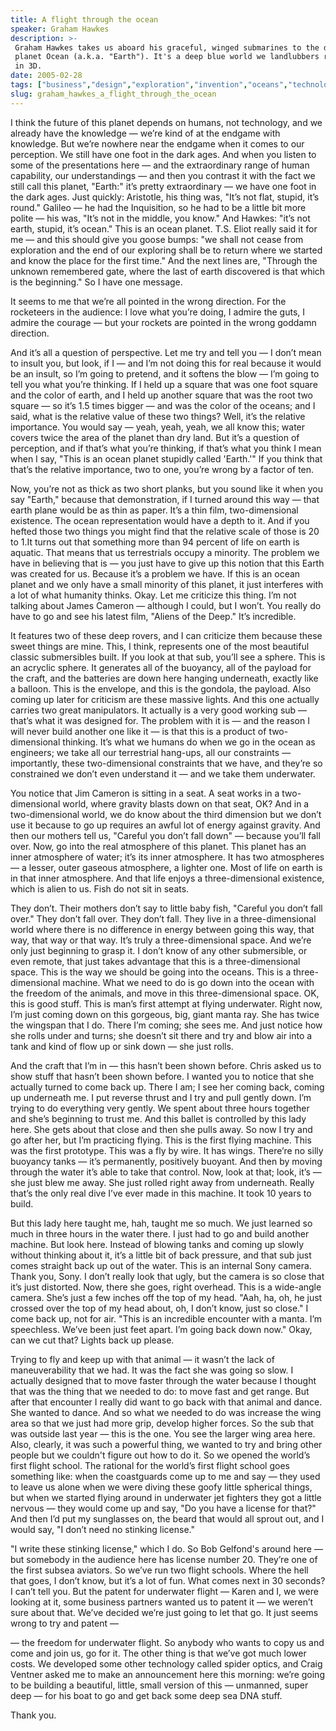 ```yaml
---
title: A flight through the ocean
speaker: Graham Hawkes
description: >-
 Graham Hawkes takes us aboard his graceful, winged submarines to the depths of
 planet Ocean (a.k.a. "Earth"). It's a deep blue world we landlubbers rarely see
 in 3D.
date: 2005-02-28
tags: ["business","design","exploration","invention","oceans","technology","global-commons"]
slug: graham_hawkes_a_flight_through_the_ocean
---
```


I think the future of this planet depends on humans, not technology, and we already have
the knowledge — we’re kind of at the endgame with knowledge. But we’re nowhere near the
endgame when it comes to our perception. We still have one foot in the dark ages. And when
you listen to some of the presentations here — and the extraordinary range of human
capability, our understandings — and then you contrast it with the fact we still call this
planet, "Earth:" it’s pretty extraordinary — we have one foot in the dark ages. Just
quickly: Aristotle, his thing was, "It’s not flat, stupid, it’s round." Galileo — he had
the Inquisition, so he had to be a little bit more polite — his was, "It’s not in the
middle, you know." And Hawkes: "it’s not earth, stupid, it’s ocean." This is an ocean
planet. T.S. Eliot really said it for me — and this should give you goose bumps: "we shall
not cease from exploration and the end of our exploring shall be to return where we
started and know the place for the first time." And the next lines are, "Through the
unknown remembered gate, where the last of earth discovered is that which is the
beginning." So I have one message.

It seems to me that we’re all pointed in the wrong direction. For the rocketeers in the
audience: I love what you’re doing, I admire the guts, I admire the courage — but your
rockets are pointed in the wrong goddamn direction. 

And it’s all a question of perspective. Let me try and tell you — I don’t mean to insult
you, but look, if I — and I’m not doing this for real because it would be an insult, so
I’m going to pretend, and it softens the blow — I’m going to tell you what you’re
thinking. If I held up a square that was one foot square and the color of earth, and I
held up another square that was the root two square — so it’s 1.5 times bigger — and was
the color of the oceans; and I said, what is the relative value of these two things? Well,
it’s the relative importance. You would say — yeah, yeah, yeah, we all know this; water
covers twice the area of the planet than dry land. But it’s a question of perception, and
if that’s what you’re thinking, if that’s what you think I mean when I say, "This is an
ocean planet stupidly called 'Earth.'" If you think that that’s the relative importance,
two to one, you’re wrong by a factor of ten.

Now, you’re not as thick as two short planks, but you sound like it when you say "Earth,"
because that demonstration, if I turned around this way — that earth plane would be as
thin as paper. It’s a thin film, two-dimensional existence. The ocean representation would
have a depth to it. And if you hefted those two things you might find that the relative
scale of those is 20 to 1.It turns out that something more than 94 percent of life on
earth is aquatic. That means that us terrestrials occupy a minority. The problem we have
in believing that is — you just have to give up this notion that this Earth was created
for us. Because it’s a problem we have. If this is an ocean planet and we only have a
small minority of this planet, it just interferes with a lot of what humanity thinks. Okay.
Let me criticize this thing. I’m not talking about James Cameron — although I could, but I
won’t. You really do have to go and see his latest film, "Aliens of the Deep." It’s
incredible.

It features two of these deep rovers, and I can criticize them because these sweet things
are mine. This, I think, represents one of the most beautiful classic submersibles built.
If you look at that sub, you’ll see a sphere. This is an acryclic sphere. It generates all
of the buoyancy, all of the payload for the craft, and the batteries are down here hanging
underneath, exactly like a balloon. This is the envelope, and this is the gondola, the
payload. Also coming up later for criticism are these massive lights. And this one
actually carries two great manipulators. It actually is a very good working sub — that’s
what it was designed for. The problem with it is — and the reason I will never build
another one like it — is that this is a product of two-dimensional thinking. It’s what we
humans do when we go in the ocean as engineers; we take all our terrestrial hang-ups, all
our constraints — importantly, these two-dimensional constraints that we have, and they’re
so constrained we don’t even understand it — and we take them underwater.

You notice that Jim Cameron is sitting in a seat. A seat works in a two-dimensional world,
where gravity blasts down on that seat, OK? And in a two-dimensional world, we do know
about the third dimension but we don’t use it because to go up requires an awful lot of
energy against gravity. And then our mothers tell us, "Careful you don’t fall down" —
because you’ll fall over. Now, go into the real atmosphere of this planet. This planet has
an inner atmosphere of water; it’s its inner atmosphere. It has two atmospheres — a
lesser, outer gaseous atmosphere, a lighter one. Most of life on earth is in that inner
atmosphere. And that life enjoys a three-dimensional existence, which is alien to us. Fish
do not sit in seats. 

They don’t. Their mothers don’t say to little baby fish, "Careful you don’t fall over."
They don’t fall over. They don’t fall. They live in a three-dimensional world where there
is no difference in energy between going this way, that way, that way or that way. It’s
truly a three-dimensional space. And we’re only just beginning to grasp it. I don’t know
of any other submersible, or even remote, that just takes advantage that this is a
three-dimensional space. This is the way we should be going into the oceans. This is a
three-dimensional machine. What we need to do is go down into the ocean with the freedom
of the animals, and move in this three-dimensional space. OK, this is good stuff. This is
man’s first attempt at flying underwater. Right now, I’m just coming down on this
gorgeous, big, giant manta ray. She has twice the wingspan that I do. There I’m coming;
she sees me. And just notice how she rolls under and turns; she doesn’t sit there and try
and blow air into a tank and kind of flow up or sink down — she just rolls.

And the craft that I’m in — this hasn’t been shown before. Chris asked us to show stuff
that hasn’t been shown before. I wanted you to notice that she actually turned to come
back up. There I am; I see her coming back, coming up underneath me. I put reverse thrust
and I try and pull gently down. I’m trying to do everything very gently. We spent about
three hours together and she’s beginning to trust me. And this ballet is controlled by
this lady here. She gets about that close and then she pulls away. So now I try and go
after her, but I’m practicing flying. This is the first flying machine. This was the first
prototype. This was a fly by wire. It has wings. There’re no silly buoyancy tanks — it’s
permanently, positively buoyant. And then by moving through the water it’s able to take
that control. Now, look at that; look, it’s — she just blew me away. She just rolled right
away from underneath. Really that’s the only real dive I’ve ever made in this machine. It
took 10 years to build.

But this lady here taught me, hah, taught me so much. We just learned so much in three
hours in the water there. I just had to go and build another machine. But look here.
Instead of blowing tanks and coming up slowly without thinking about it, it’s a little bit
of back pressure, and that sub just comes straight back up out of the water. This is an
internal Sony camera. Thank you, Sony. I don’t really look that ugly, but the camera is so
close that it’s just distorted. Now, there she goes, right overhead. This is a wide-angle
camera. She’s just a few inches off the top of my head. "Aah, ha, oh, he just crossed over
the top of my head about, oh, I don’t know, just so close." I come back up, not for air.
"This is an incredible encounter with a manta. I’m speechless. We’ve been just feet apart.
I’m going back down now." Okay, can we cut that? Lights back up please.

Trying to fly and keep up with that animal — it wasn’t the lack of maneuverability that we
had. It was the fact she was going so slow. I actually designed that to move faster
through the water because I thought that was the thing that we needed to do: to move fast
and get range. But after that encounter I really did want to go back with that animal and
dance. She wanted to dance. And so what we needed to do was increase the wing area so that
we just had more grip, develop higher forces. So the sub that was outside last year — this
is the one. You see the larger wing area here. Also, clearly, it was such a powerful
thing, we wanted to try and bring other people but we couldn't figure out how to do it. So
we opened the world’s first flight school. The rational for the world’s first flight
school goes something like: when the coastguards come up to me and say — they used to
leave us alone when we were diving these goofy little spherical things, but when we
started flying around in underwater jet fighters they got a little nervous — they would
come up and say, "Do you have a license for that?" And then I’d put my sunglasses on, the
beard that would all sprout out, and I would say, "I don’t need no stinking license."

"I write these stinking license," which I do. So Bob Gelfond's around here — but somebody
in the audience here has license number 20. They’re one of the first subsea aviators. So
we’ve run two flight schools. Where the hell that goes, I don’t know, but it’s a lot of
fun. What comes next in 30 seconds? I can’t tell you. But the patent for underwater flight
— Karen and I, we were looking at it, some business partners wanted us to patent it — we
weren’t sure about that. We’ve decided we’re just going to let that go. It just seems
wrong to try and patent — 

— the freedom for underwater flight. So anybody who wants to copy us and come and join us,
go for it. The other thing is that we’ve got much lower costs. We developed some other
technology called spider optics, and Craig Ventner asked me to make an announcement here
this morning: we’re going to be building a beautiful, little, small version of this —
unmanned, super deep — for his boat to go and get back some deep sea DNA stuff.

Thank you.

<!--
ad_duration=3.33
comment_count=30
event="TED2005"
external_start_time=0
has_talk_citation=0
intro_duration=11.82
is_subtitle_required="False"
is_talk_featured="True"
language="en"
language_swap="False"
native_language="en"
number_of_related_talks=6
number_of_speakers=1
number_of_subtitled_videos=22
number_of_tags=7
number_of_talk_download_languages=22
number_of_talk_more_resources=0
number_of_talk_recommendations=0
number_of_talks_take_actions=1
post_ad_duration=0.83
published_timestamp="2008-11-03 01:00:00"
recording_date="2005-02-28"
speaker_description="Inventor"
speaker_is_published=1
speaker_name="Graham Hawkes"
talk_more_resources=[]
talk_name="A flight through the ocean"
talks_tags=["business","design","exploration","invention","oceans","technology","global-commons"]
url_photo_speaker="https://pe.tedcdn.com/images/ted/57827_254x191.jpg"
url_photo_talk="https://pe.tedcdn.com/images/ted/aa11b0218f1b2a3a8f45dd4c17e36bfc7095aa00_1600x1200.jpg"
url_webpage="https://www.ted.com/talks/graham_hawkes_a_flight_through_the_ocean"
video_type_name="TED Stage Talk"
-->